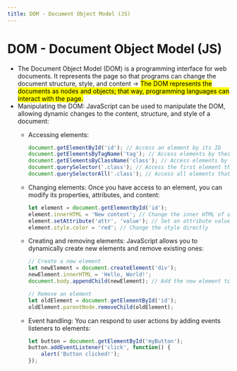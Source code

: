 ```yaml
---
title: DOM - Document Object Model (JS)
---
```


# DOM - Document Object Model (JS)

- The Document Object Model (DOM) is a programming interface for web documents. It represents the page so that programs can change the document structure, style, and content &rarr; <mark>The DOM represents the documents as nodes and objects; that way, programming languages can interact with the page.</mark>
- Manipulating the DOM: JavaScript can be used to manipulate the DOM, allowing dynamic changes to the content, structure, and style of a document:
    + Accessing elements:

        ``` javascript
        document.getElementById('id'); // Access an element by its ID
        document.getElementsByTagName('tag'); // Access elements by their tag name
        document.getElementsByClassName('class'); // Access elements by their class name
        document.querySelector('.class'); // Access the first element that matches a CSS selector
        document.querySelectorAll('.class'); // Access all elements that match a CSS selector
        ```
    
    + Changing elements: Once you have access to an element, you can modify its properties, attributes, and content:

        ```javascript
        let element = document.getElementById('id');
        element.innerHTML = 'New content'; // Change the inner HTML of an element
        element.setAttribute('attr', 'value'); // Set an attribute value
        element.style.color = 'red'; // Change the style directly
        ```
    
    + Creating and removing elements: JavaScript allows you to dynamically create new elements and remove existing ones:

        ```javascript
        // Create a new element
        let newElement = document.createElement('div');
        newElement.innerHTML = 'Hello, World!';
        document.body.appendChild(newElement); // Add the new element to the body

        // Remove an element
        let oldElement = document.getElementById('id');
        oldElement.parentNode.removeChild(oldElement);
        ```
    
    + Event handling: You can respond to user actions by adding events listeners to elements:
        
        ```javascript
        let button = document.getElementById('myButton');
        button.addEventListener('click', function() {
            alert('Button clicked!');
        });
        ```
